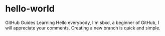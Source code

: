 # hello-world
GitHub Guides Learning
Hello everybody, I'm sbxd, a beginner of GitHub, I will appreciate your comments.
Creating a new branch is quick and simple.


